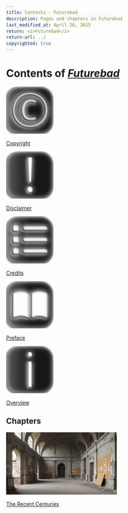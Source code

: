 ```yaml
---
title: Contents - Futurebad
description: Pages and chapters in Futurebad
last_modified_at: April 20, 2025
return: <i>Futurebad</i>
return-url: ../
copyrighted: true
---
```


# Contents of *[Futurebad](../)*

<div markdown=0>
    <a class="feature option" href="../copyright/">
        <img src="/assets/images/ui/copyright.png">
        <div><p>Copyright</p></div>
    </a>
</div>

<div markdown=0>
    <a class="feature option" href="../disclaimer/">
        <img src="/assets/images/ui/exclamation.png">
        <div><p>Disclaimer</p></div>
    </a>
</div>

<div markdown=0>
    <a class="feature option" href="../credits/">
        <img src="/assets/images/fa/list.png">
        <div><p>Credits</p></div>
    </a>
</div>

<div markdown=0>
    <a class="feature option" href="../preface/">
        <img src="/assets/images/fa/book-open.png">
        <div><p>Preface</p></div>
    </a>
</div>

<div markdown=0>
    <a class="feature option" href="../overview/">
        <img src="/assets/images/ui/info.png">
        <div><p>Overview</p></div>
    </a>
</div>

## Chapters

<div markdown=0>
    <a class="feature option cropped" href="../the-recent-centuries/">
        <img src="/assets/images/futurebad/the-recent-centuries/the_recent_centuries_placeholder_small.jpg" alt="The Recent Centuries placeholder artwork">
        <div><p>The Recent Centuries</p></div>
    </a>
</div>